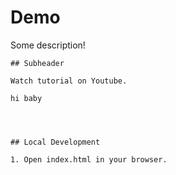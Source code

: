 # Demo

Some description!

    ## Subheader

    Watch tutorial on Youtube.

    hi baby




    ## Local Development 

    1. Open index.html in your browser.